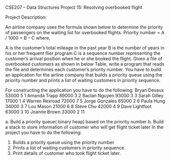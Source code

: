 CSE207 – Data Structures
Project 15: Resolving overbooked flight


 Project Description: 

An airline company uses the formula shown below to determine the priority of passengers on the waiting list for overbooked flights. Priority number = A / 1000 + B – C where,

A is the customer’s total mileage in the past year
B is the number of years in his or her frequent flier program
C is a sequence number representing the customer’s arrival position when he or she booked the flight. 
Given a file of overbooked customers as shown in below Table, write a program that reads the file and determines each customer’s priority number. You have to build an application for the airline company that builds a priority queue using the priority number and prints a list of waiting customers in priority sequence.

 
For constructing the application you have to do the following: 
Bryan Devaux    53000 5 1
Amanda Trapp    89000 3 2
Baclan Nguyen   93000 3 3
Sarah Gilley    17000 1 4
Warren Rexroad  72000 7 5
Jorge Gonzales  65000 2 6
Paula Hung      34000 3 7
Lou Mason       21000 6 8
Steve Chu       42000 4 9
Dave Lightfoot  63000 3 10
Joanne Brown    33000 2 11

a.	Build a priority queue( binary heap) based on the priority number
b.	Build a stack to store information of customer who will get flight ticket later
In the project you have to do the following: 

1.  Builds a priority queue using the priority number 
2.  Prints a list of waiting customers in priority sequence.
3.  Print details of customer who took flight ticket later.




